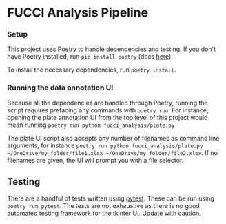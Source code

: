 # FUCCI Analysis Pipeline

### Setup
This project uses [Poetry](https://python-poetry.org/) to handle dependencies and testing. If you don't have Poetry installed, run `pip install poetry` (docs [here](https://python-poetry.org/docs/)).

To install the necessary dependencies, run `poetry install`.

### Running the data annotation UI

Because all the dependencies are handled through Poetry, running the script requires prefacing any commands with `poetry run`. For instance, opening the plate annotation UI from the top level of this project would mean running `poetry run python fucci_analysis/plate.py`

The plate UI script also accepts any number of filenames as command line arguments, for instance `poetry run python fucci_analysis/plate.py ~/OneDrive/my_folder/file1.xlsx ~/OneDrive/my_folder/file2.xlsx`. If no filenames are given, the UI will prompt you with a file selector.

## Testing
There are a handful of tests written using [pytest](https://docs.pytest.org/en/stable/). These can be run using `poetry run pytest`. The tests are not exhaustive as there is no good automated testing framework for the tkinter UI. Update with caution.